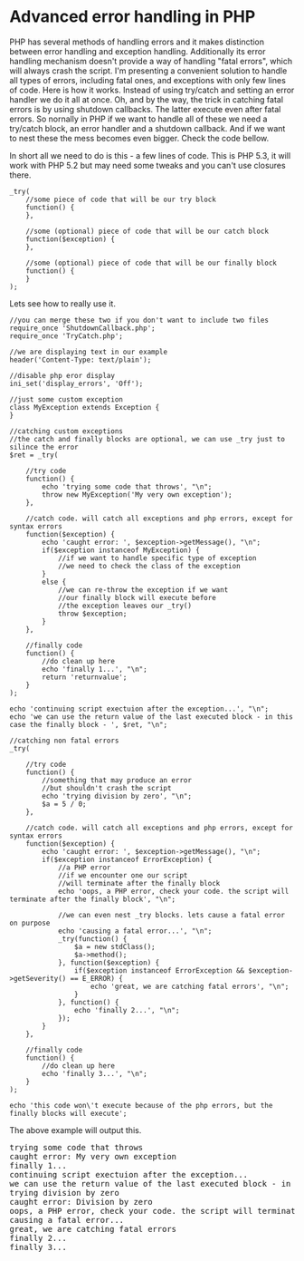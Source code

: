 Advanced error handling in PHP
==============================
PHP has several methods of handling errors and it makes distinction between error handling and exception handling. Additionally its error handling mechanism doesn't provide a way of handling "fatal errors", which will always crash the script. I'm presenting a convenient solution to handle all types of errors, including fatal ones, and exceptions with only few lines of code.
Here is how it works. Instead of using try/catch and setting an error handler we do it all at once. Oh, and by the way, the trick in catching fatal errors is by using shutdown callbacks. The latter execute even after fatal errors. So nornally in PHP if we want to handle all of these we need a try/catch block, an error handler and a shutdown callback. And if we want to nest these the mess becomes even bigger. Check the code bellow.

In short all we need to do is this - a few lines of code. This is PHP 5.3, it will work with PHP 5.2 but may need some tweaks and you can't use closures there.
```
_try(
    //some piece of code that will be our try block
    function() {
    },
     
    //some (optional) piece of code that will be our catch block
    function($exception) {
    },
     
    //some (optional) piece of code that will be our finally block
    function() {
    }
);
```

Lets see how to really use it.
```
//you can merge these two if you don't want to include two files
require_once 'ShutdownCallback.php';
require_once 'TryCatch.php';
 
//we are displaying text in our example
header('Content-Type: text/plain');
 
//disable php eror display
ini_set('display_errors', 'Off');
 
//just some custom exception
class MyException extends Exception {
}
 
//catching custom exceptions
//the catch and finally blocks are optional, we can use _try just to silince the error
$ret = _try(
 
    //try code
    function() {
        echo 'trying some code that throws', "\n";
        throw new MyException('My very own exception');
    },
 
    //catch code. will catch all exceptions and php errors, except for syntax errors
    function($exception) {
        echo 'caught error: ', $exception->getMessage(), "\n";
        if($exception instanceof MyException) {
            //if we want to handle specific type of exception
            //we need to check the class of the exception
        }
        else {
            //we can re-throw the exception if we want
            //our finally block will execute before
            //the exception leaves our _try()
            throw $exception;
        }
    },
 
    //finally code
    function() {
        //do clean up here
        echo 'finally 1...', "\n";
        return 'returnvalue';
    }
);
 
echo 'continuing script exectuion after the exception...', "\n";
echo 'we can use the return value of the last executed block - in this case the finally block - ', $ret, "\n";
 
//catching non fatal errors
_try(
 
    //try code
    function() {
        //something that may produce an error
        //but shouldn't crash the script
        echo 'trying division by zero', "\n";
        $a = 5 / 0;
    },
 
    //catch code. will catch all exceptions and php errors, except for syntax errors
    function($exception) {
        echo 'caught error: ', $exception->getMessage(), "\n";
        if($exception instanceof ErrorException) {
            //a PHP error
            //if we encounter one our script
            //will terminate after the finally block
            echo 'oops, a PHP error, check your code. the script will terminate after the finally block', "\n";
             
            //we can even nest _try blocks. lets cause a fatal error on purpose
            echo 'causing a fatal error...', "\n";
            _try(function() {
                $a = new stdClass();
                $a->method();
            }, function($exception) {
                if($exception instanceof ErrorException && $exception->getSeverity() == E_ERROR) {
                    echo 'great, we are catching fatal errors', "\n";
                }
            }, function() {
                echo 'finally 2...', "\n";
            });
        }
    },
 
    //finally code
    function() {
        //do clean up here
        echo 'finally 3...', "\n";
    }
);
 
echo 'this code won\'t execute because of the php errors, but the finally blocks will execute';
```

The above example will output this.
<pre>
trying some code that throws
caught error: My very own exception
finally 1...
continuing script exectuion after the exception...
we can use the return value of the last executed block - in this case the finally block - returnvalue
trying division by zero
caught error: Division by zero
oops, a PHP error, check your code. the script will terminate after the finally block
causing a fatal error...
great, we are catching fatal errors
finally 2...
finally 3...
</pre>